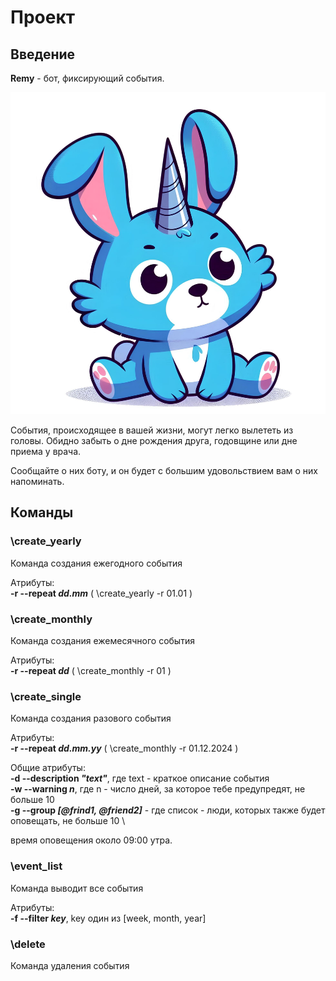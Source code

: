 # Проект
## Введение
**Remy** - бот, фиксирующий события.

![image.jpg](static/image.jpg)

События, происходящее в вашей жизни, могут легко вылететь из головы.
Обидно забыть о дне рождения друга, годовщине или дне приема у врача.

Сообщайте о них боту, и он будет с большим удовольствием вам о них напоминать.
## Команды

### \create_yearly
Команда создания ежегодного события

Атрибуты:\
**-r --repeat _dd.mm_** (  \create_yearly -r 01.01 )
    
### \create_monthly
Команда создания ежемесячного события

Атрибуты:\
**-r --repeat _dd_** (  \create_monthly -r 01 )
    
### \create_single
Команда создания разового события

Атрибуты:\
**-r --repeat _dd.mm.yy_** (  \create_monthly -r 01.12.2024 )


Общие атрибуты:\
**-d --description _"text"_**, где text - краткое описание события \
**-w --warning _n_**, где n - число дней, за которое тебе предупредят, не больше 10 \
**-g --group _[@frind1, @friend2]_** - где список - люди, которых также будет оповещать, не больше 10 \

время оповещения около 09:00 утра.

### \event_list
Команда выводит все события

Атрибуты:\
**-f --filter _key_**, key один из [week, month, year]

### \delete
Команда удаления события





